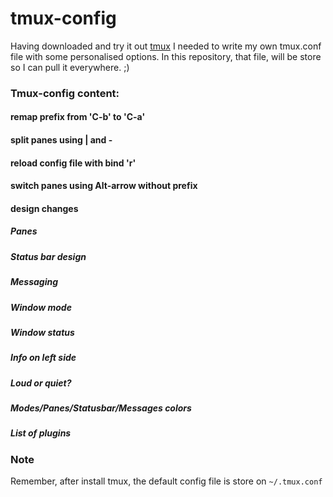 # tmux-config

Having downloaded and try it out [tmux](https://tmux.github.io) I needed to write my own tmux.conf file with some personalised options.
In this repository, that file, will be store so I can pull it everywhere. ;)

### Tmux-config content:
#### remap prefix from 'C-b' to 'C-a'
#### split panes using | and -
#### reload config file with bind 'r'
#### switch panes using Alt-arrow without prefix
#### design changes
##### Panes
##### Status bar design
##### Messaging
##### Window mode
##### Window status
##### Info on left side
##### Loud or quiet?
##### Modes/Panes/Statusbar/Messages colors
##### List of plugins

### Note
Remember, after install tmux, the default config file is store on `~/.tmux.conf`

